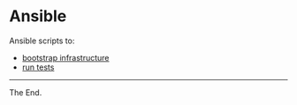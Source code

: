# Ansible

Ansible scripts to:

- [bootstrap infrastructure](./bootstrap)
- [run tests](./tests)

---
The End.
